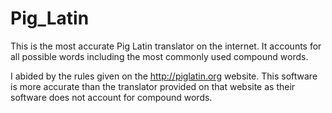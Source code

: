# Pig_Latin
This is the most accurate Pig Latin translator on the internet. It accounts for all possible words including the most commonly used compound words.

I abided by the rules given on the http://piglatin.org website. 
This software is more accurate than the translator provided on that website as their software does not account for compound words.
